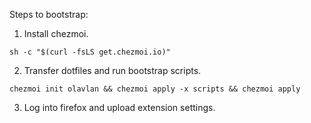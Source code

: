 Steps to bootstrap:
1. Install chezmoi.
```
sh -c "$(curl -fsLS get.chezmoi.io)"
```
2. Transfer dotfiles and run bootstrap scripts.
```
chezmoi init olavlan && chezmoi apply -x scripts && chezmoi apply
```
3. Log into firefox and upload extension settings.
